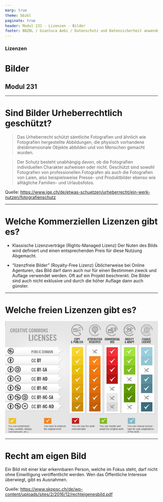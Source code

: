 ```yaml
---
marp: true
theme: bbzbl
paginate: true
header: Modul 231 - Lizenzen - Bilder
footer: BBZBL / Gianluca Aebi / Datenschutz und Datensicherheit anwenden
---
```


<!-- _class: big center -->
### Lizenzen
# Bilder
## Modul 231

---
# Sind Bilder Urheberrechtlich geschützt?
> Das Urheberrecht schützt sämtliche Fotografien und ähnlich wie Fotografien hergestellte Abbildungen, die physisch vorhandene dreidimensionale Objekte abbilden und von Menschen gemacht wurden. 

> Der Schutz besteht unabhängig davon, ob die Fotografien individuellen Charakter aufweisen oder nicht. Geschützt sind sowohl Fotografien von professionellen Fotografen als auch die Fotografien von Laien, also beispielsweise Presse- und Produktbilder ebenso wie alltägliche Familien- und Urlaubsfotos.

Quelle: https://www.ige.ch/de/etwas-schuetzen/urheberrecht/ein-werk-nutzen/fotografienschutz

---
# Welche Kommerziellen Lizenzen gibt es?

- Klassische Lizenzverträge (Rights-Managed Lizenz)
Der Nuten des Bilds wird definiert und einen entsprechenden Preis für diese Nutzung Abgemacht.

- “lizenzfreie Bilder” (Royalty-Free Lizenz)
Üblicherweise bei Online Agenturen, das Bild darf dann auch nur für einen Bestimmen zweck und Auflage verwendet werden.
Oft auf ein Projekt beschrenkt. Die Bilder sind auch nicht exklusive und durch die höher Auflage dann auch günster.

---
# Welche freien Lizenzen gibt es?
[![Creative Commons Lizenzen](../images/cclizenzen.jpg)](https://libguides.du.edu/chem2131/finding-images)

--- 
# Recht am eigen Bild

Ein Bild mit einer klar erkennbaren Person, welche im Fokus steht, darf nicht ohne Einwilligung veröffentlicht werden.
Wen das Öffentliche Interesse überwiegt, gibt es Ausnahmen.

Quelle: https://www.skppsc.ch/de/wp-content/uploads/sites/2/2016/12/rechteigenesbild.pdf